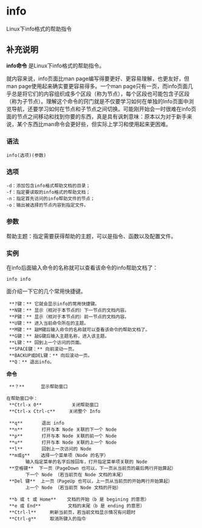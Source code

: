 info
===

Linux下info格式的帮助指令

## 补充说明

**info命令** 是Linux下info格式的帮助指令。

就内容来说，info页面比man page编写得要更好、更容易理解，也更友好，但man page使用起来确实要更容易得多。一个man page只有一页，而info页面几乎总是将它们的内容组织成多个区段（称为节点），每个区段也可能包含子区段（称为子节点）。理解这个命令的窍门就是不仅要学习如何在单独的Info页面中浏览导航，还要学习如何在节点和子节点之间切换。可能刚开始会一时很难在info页面的节点之间移动和找到你要的东西，真是具有讽刺意味：原本以为对于新手来说，某个东西比man命令会更好些，但实际上学习和使用起来更困难。

###  语法

```shell
info(选项)(参数)
```

###  选项

```shell
-d：添加包含info格式帮助文档的目录；
-f：指定要读取的info格式的帮助文档；
-n：指定首先访问的info帮助文件的节点；
-o：输出被选择的节点内容到指定文件。
```

###  参数

帮助主题：指定需要获得帮助的主题，可以是指令、函数以及配置文件。

###  实例

在info后面输入命令的名称就可以查看该命令的info帮助文档了：

```shell
info info
```

面介绍一下它的几个常用快捷键。

```shell
 **?键：** 它就会显示info的常用快捷键。
 **N键：** 显示（相对于本节点的）下一节点的文档内容。
 **P键：** 显示（相对于本节点的）前一节点的文档内容。
 **U键：** 进入当前命令所在的主题。
 **M键：** 敲M键后输入命令的名称就可以查看该命令的帮助文档了。
 **G键：** 敲G键后输入主题名称，进入该主题。
 **L键：** 回到上一个访问的页面。
 **SPACE键：** 向前滚动一页。
 **BACKUP或DEL键：** 向后滚动一页。
 **Q：** 退出info。
```

**命令** 

```shell
 **？**      显示帮助窗口

在帮助窗口中：
 **Ctrl-x 0**           关闭帮助窗口
 **Ctrl-x Ctrl-c**     关闭整个 Info

 **q**       退出 info
 **n**       打开与本 Node 关联的下一个 Node
 **p**       打开与本 Node 关联的前一个 Node
 **u**       打开与本 Node 关联的上一个 Node
 **l**       回到上一次访问的 Node
 **m或g**    选择一个菜单项（Node 的名字）
       输入指定菜单的名字后按回车，打开指定菜单项关联的 Node
 **空格键**  下一页（PageDown 也可以，下一页从当前页的最后两行开始算起）
       下一个 Node （若当前页在 Node 文档的末尾）
 **Del 键**  上一页（PageUp 也可以，上一页从当前页的开始两行开始算起）
       上一个 Node （若当前页 Node 文档的开始）

 **b 或 t 或 Home**    文档的开始（b 是 begining 的意思）
 **e 或 End**          文档的末尾（b 是 ending 的意思）
 **Ctrl-l**     刷新当前页，若当前文档显示情况有问题时
 **Ctrl-g**     取消所键入的指令
```


